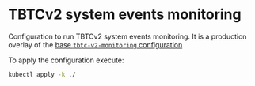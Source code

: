 # TBTCv2 system events monitoring

Configuration to run TBTCv2 system events monitoring. It is a production 
overlay of the [base `tbtc-v2-monitoring` configuration](../../templates/tbtc-v2-monitoring)

To apply the configuration execute:

```sh
kubectl apply -k ./
```

